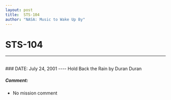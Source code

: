 ```yaml
---
layout: post
title:  STS-104
author: "NASA: Music to Wake Up By"
---
```


# STS-104
----
<br/>
### DATE: July 24, 2001
----
Hold Back the Rain by Duran Duran

##### Comment:
* No mission comment
